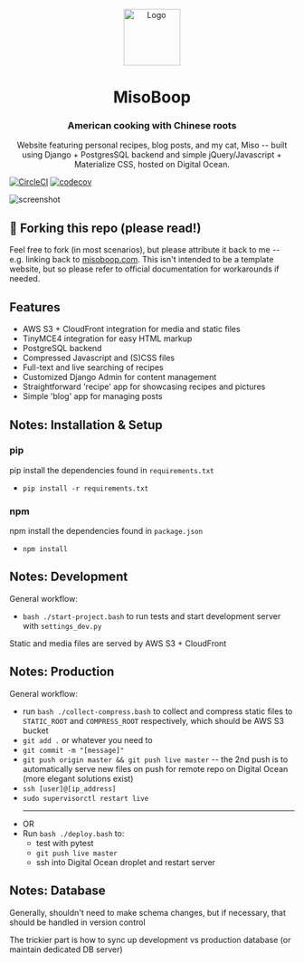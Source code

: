 
<br>
<div align="center">
  <img alt="Logo" src="https://di0n0okh38ak5.cloudfront.net/static/assets/lucky_dumpling_cat_min.svg" width="100" />
</div>
<h1 align="center">
	MisoBoop
</h1>
<h3 align="center">
	American cooking with Chinese roots
</h3>
<p align="center">
	Website featuring personal recipes, blog posts, and my cat, Miso -- built using Django + PostgresSQL backend and simple jQuery/Javascript + Materialize CSS, hosted on Digital Ocean.
</p>

[![CircleCI](https://circleci.com/gh/loren-jiang/misoboop.svg?style=svg)](https://circleci.com/gh/loren-jiang/misoboop)
[![codecov](https://codecov.io/gh/loren-jiang/misoboop/branch/master/graph/badge.svg)](https://codecov.io/gh/loren-jiang/misoboop)

![screenshot](https://di0n0okh38ak5.cloudfront.net/brand/misoboop_ss.png)

## 🚨 Forking this repo (please read!)

Feel free to fork (in most scenarios), but please attribute it back to me -- e.g. linking back to [misoboop.com](https://www.misoboop.com). This isn't intended to be a template website, but so please refer to official documentation for workarounds if needed. 

## Features
- AWS S3 + CloudFront integration for media and static files
- TinyMCE4 integration for easy HTML markup 
- PostgreSQL backend
- Compressed Javascript and (S)CSS files
- Full-text and live searching of recipes 
- Customized Django Admin for content management
- Straightforward 'recipe' app for showcasing recipes and pictures
- Simple 'blog' app for managing posts


## Notes: Installation & Setup

### pip
pip install the dependencies found in `requirements.txt`
- `pip install -r requirements.txt`

### npm
npm install the dependencies found in `package.json`
- `npm install`

## Notes: Development
General workflow: 
- `bash ./start-project.bash` to run tests and start development server with `settings_dev.py`

Static and media files are served by AWS S3 + CloudFront

## Notes: Production
General workflow:
- run `bash ./collect-compress.bash` to collect and compress static files to `STATIC_ROOT` and `COMPRESS_ROOT` respectively, which should be AWS S3 bucket
- `git add .` or whatever you need to 
- `git commit -m "[message]"`
- `git push origin master && git push live master` -- the 2nd push is to automatically serve new files on push for remote repo on Digital Ocean (more elegant solutions exist) 
- `ssh [user]@[ip_address]`
- `sudo supervisorctl restart live`
  <hr>
- OR
- Run `bash ./deploy.bash` to:
  - test with pytest
  - `git push live master`
  - ssh into Digital Ocean droplet and restart server
## Notes: Database
Generally, shouldn't need to make schema changes, but if necessary, that should be handled in version control

The trickier part is how to sync up development vs production database (or maintain dedicated DB server)
